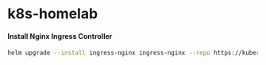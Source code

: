 # k8s-homelab

#### Install Nginx Ingress Controller
  ```BASH
  helm upgrade --install ingress-nginx ingress-nginx --repo https://kubernetes.github.io/ingress-nginx --namespace ingress-nginx --create-namespace
  ```
